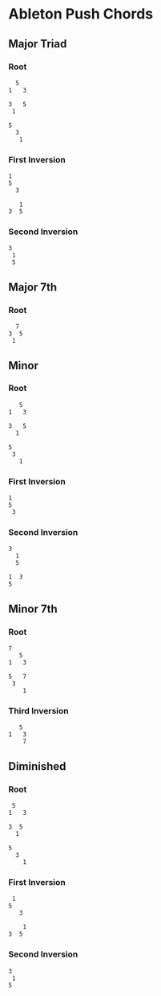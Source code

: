# Ableton Push Chords

## Major Triad

### Root

```
  5
1   3

3   5
 1

5
  3
   1
```

### First Inversion

```
1
5
  3

   1
3  5
```

### Second Inversion

```
3
 1
 5
```

## Major 7th

### Root

```
  7
3  5
 1
```

## Minor

### Root

```
   5
1   3

3   5
  1

5
 3
   1
```

### First Inversion
```
1
5
 3
```

### Second Inversion

```
3
  1
  5

1  3
5
```

## Minor 7th

### Root

```
7
   5
1   3

5   7
 3
    1
```

### Third Inversion

```
   5
1   3
    7
```

## Diminished

### Root
```
 5
1   3

3  5
  1

5
  3
    1
```

### First Inversion

```
 1
5
   3

    1
3  5
```

### Second Inversion

```
3
 1
5
```
